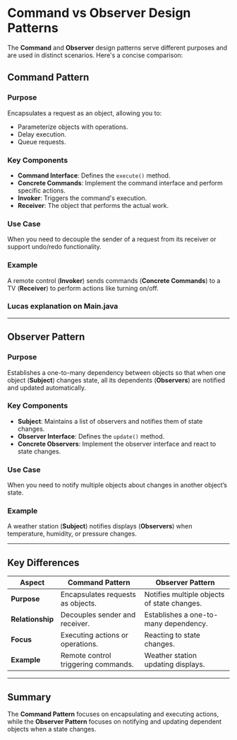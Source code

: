 # Command vs Observer Design Patterns

The **Command** and **Observer** design patterns serve different purposes and are used in distinct scenarios. Here's a concise comparison:

## Command Pattern

### Purpose
Encapsulates a request as an object, allowing you to:
- Parameterize objects with operations.
- Delay execution.
- Queue requests.

### Key Components
- **Command Interface**: Defines the `execute()` method.
- **Concrete Commands**: Implement the command interface and perform specific actions.
- **Invoker**: Triggers the command's execution.
- **Receiver**: The object that performs the actual work.

### Use Case
When you need to decouple the sender of a request from its receiver or support undo/redo functionality.

### Example
A remote control (**Invoker**) sends commands (**Concrete Commands**) to a TV (**Receiver**) to perform actions like turning on/off.

### Lucas explanation on Main.java
---

## Observer Pattern

### Purpose
Establishes a one-to-many dependency between objects so that when one object (**Subject**) changes state, all its dependents (**Observers**) are notified and updated automatically.

### Key Components
- **Subject**: Maintains a list of observers and notifies them of state changes.
- **Observer Interface**: Defines the `update()` method.
- **Concrete Observers**: Implement the observer interface and react to state changes.

### Use Case
When you need to notify multiple objects about changes in another object’s state.

### Example
A weather station (**Subject**) notifies displays (**Observers**) when temperature, humidity, or pressure changes.

---

## Key Differences

| **Aspect**       | **Command Pattern**                     | **Observer Pattern**                     |
|-------------------|-----------------------------------------|------------------------------------------|
| **Purpose**       | Encapsulates requests as objects.       | Notifies multiple objects of state changes. |
| **Relationship**  | Decouples sender and receiver.          | Establishes a one-to-many dependency.    |
| **Focus**         | Executing actions or operations.        | Reacting to state changes.               |
| **Example**       | Remote control triggering commands.     | Weather station updating displays.       |

---

## Summary
The **Command Pattern** focuses on encapsulating and executing actions, while the **Observer Pattern** focuses on notifying and updating dependent objects when a state changes.